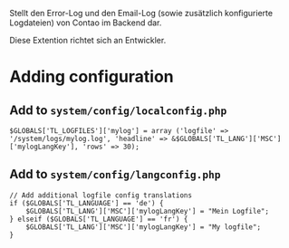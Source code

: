 Stellt den Error-Log und den Email-Log (sowie zusätzlich konfigurierte Logdateien) von Contao im Backend dar.

Diese Extention richtet sich an Entwickler.

Adding configuration
====================

## Add to `system/config/localconfig.php`
	$GLOBALS['TL_LOGFILES']['mylog'] = array ('logfile' => '/system/logs/mylog.log', 'headline' => &$GLOBALS['TL_LANG']['MSC']['mylogLangKey'], 'rows' => 30);

## Add to `system/config/langconfig.php`
	// Add additional logfile config translations
	if ($GLOBALS['TL_LANGUAGE'] == 'de') {
		$GLOBALS['TL_LANG']['MSC']['mylogLangKey'] = "Mein Logfile";
	} elseif ($GLOBALS['TL_LANGUAGE'] == 'fr') {
		$GLOBALS['TL_LANG']['MSC']['mylogLangKey'] = "My logfile";
	}